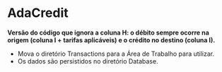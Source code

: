 # AdaCredit

**Versão do código que ignora a coluna H: o débito sempre ocorre na origem (coluna I + tarifas aplicáveis) e o crédito no destino (coluna I).**

- Mova o diretório Transactions para a Área de Trabalho para utilizar.
- Os dados são persistidos no diretório Database.
